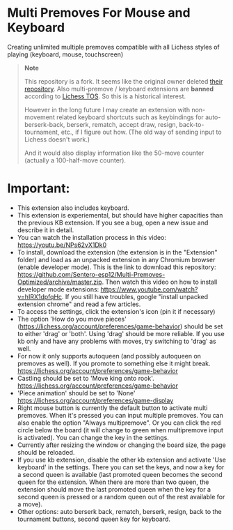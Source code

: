 # Multi Premoves For Mouse and Keyboard
Creating unlimited multiple premoves compatible with all Lichess styles of playing (keyboard, mouse, touchscreen)
 
> **Note**
>
> This repository is a fork. It seems like the original owner deleted [their repository](https://github.com/Sentero-esp12/Multi-Premoves-Mouse-Keyboard).
> Also multi-premove / keyboard extensions are **banned** according to [Lichess TOS](https://lichess.org/page/fair-play).
> So this is a historical interest.
>
> However in the long future I may create an extension with non-movement related keyboard shortcuts such as keybindings for
> auto-berserk-back, berserk, rematch, accept draw, resign, back-to-tournament, etc., if I figure out how.
> (The old way of sending input to Lichess doesn't work.)
>
> And it would also display information like the 50-move counter (actually a 100-half-move counter).

# Important:
- This extension also includes keyboard.
- This extension is experiemental, but should have higher capacities than the previous KB extension. If you see a bug, open a new issue and describe it in detail. 
- You can watch the installation process in this video: https://youtu.be/NPs62vX1Dk0
- To install, download the extension (the extension is in the "Extension" folder) and load as an unpacked extension in any Chromium browser (enable developer mode). This is the link to download this repository: <https://github.com/Sentero-esp12/Multi-Premoves-Optimized/archive/master.zip>. Then watch this video on how to install developer mode extensions: <https://www.youtube.com/watch?v=hIRX1dpfqHc>. If you still have troubles, google "install unpacked extension chrome" and read a few articles.
- To access the settings, click the extension's icon (pin it if necessary)
- The option 'How do you move pieces' (<https://lichess.org/account/preferences/game-behavior>) should be set to either 'drag' or 'both'. Using 'drag' should be more reliable. If you use kb only and have any problems with moves, try switching to 'drag' as well.
- For now it only supports autoqueen (and possibly autoqueen on premoves as well). If you promote to something else it might break. <https://lichess.org/account/preferences/game-behavior>
- Castling should be set to 'Move king onto rook'. <https://lichess.org/account/preferences/game-behavior>
- 'Piece animation' should be set to 'None' <https://lichess.org/account/preferences/game-display>
- Right mouse button is currently the default button to activate multi premoves. When it's pressed you can input multiple premoves. You can also enable the option "Always multipremove". Or you can click the red circle below the board (it will change to green when multipremove input is activated). You can change the key in the settings.
- Currently after resizing the window or changing the board size, the page should be reloaded. 
- If you use kb extension, disable the other kb extension and activate 'Use keyboard' in the settings. There you can set the keys, and now a key for a second queen is available (last promoted queen becomes the second queen for the extension. When there are more than two queen, the extension should move the last promoted queen when the key for a second queen is pressed or a random queen out of the rest available for a move). 
- Other options: auto berserk back, rematch, berserk, resign, back to the tournament buttons, second queen key for keyboard. 
